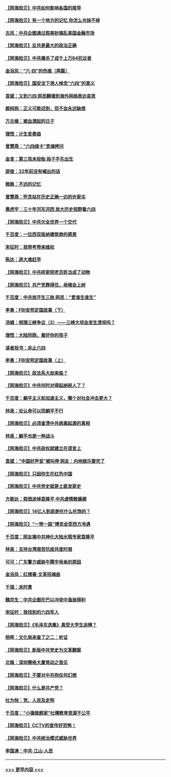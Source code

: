 #### [【网海拾贝】中共如何影响各国的报导](../pages/nsc993/n13012599.md?t=06111351) 
#### [【网海拾贝】有一个地方的记忆 你怎么也抹不掉](../pages/nsc993/n13009802.md?t=06111351) 
#### [古风：中共企图通过假美钞搞乱美国金融市场](../pages/nsc993/n13009626.md?t=06111351) 
#### [【网海拾贝】反共是最大的政治正确](../pages/nsc993/n13007051.md?t=06111351) 
#### [【网海拾贝】中共屠杀了成千上万64抗议者](../pages/nsc993/n13002713.md?t=06111351) 
#### [金浴凤：“六·四”的伤痕（两篇）](../pages/nsc993/n13001719.md?t=06111351) 
#### [【网海拾贝】国安法下港人悼念“六四”的意义](../pages/nsc993/n13001039.md?t=06111351) 
#### [袁斌：又到六四 网民翻墙到海外网络表达哀思](../pages/nsc993/n13000995.md?t=06111351) 
#### [颜纯钩：正义可能迟到，但不会永远缺席](../pages/nsc993/n13000920.md?t=06111351) 
#### [万古缘：被血漂起的日子](../pages/nsc993/n13000914.md?t=06111351) 
#### [理悟：计生变奏曲](../pages/nsc993/n13000414.md?t=06111351) 
#### [曾慧燕：“六四绿卡”灵魂拷问](../pages/nsc993/n13000277.md?t=06111351) 
#### [金言：第三孩未投胎 段子手先出生](../pages/nsc993/n13000215.md?t=06111351) 
#### [邵俊：32年前没有喊出的话](../pages/nsc993/n13000181.md?t=06111351) 
#### [戟枫：不远的记忆](../pages/nsc993/n13000121.md?t=06111351) 
#### [曾慧燕：怀念站在历史正确一边的许家屯](../pages/nsc993/n13000073.md?t=06111351) 
#### [惠虎宇：三十年河东河西 放大历史视野看六四](../pages/nsc993/n13000018.md?t=06111351) 
#### [【网海拾贝】中共欠全世界一个交代](../pages/nsc993/n12998706.md?t=06111351) 
#### [千百度：一位西双版纳建筑商的感恩](../pages/nsc993/n12998487.md?t=06111351) 
#### [宋征时：我带考卷来维权](../pages/nsc993/n12994088.md?t=06111351) 
#### [陈达：逃大难赶早](../pages/nsc993/n12993569.md?t=06111351) 
#### [【网海拾贝】中共砖家把老百姓当成了动物](../pages/nsc993/n12993483.md?t=06111351) 
#### [【网海拾贝】共产党靠得住，母猪会上树](../pages/nsc993/n12990730.md?t=06111351) 
#### [千百度：中共放开生三胎 网民：“爱谁生谁生”](../pages/nsc993/n12990644.md?t=06111351) 
#### [李勇：FBI安邦定国故事（下）](../pages/nsc993/n12987854.md?t=06111351) 
#### [汤姆：梳理三峡争议（3）——三峡大坝会发生溃坝吗？](../pages/nsc993/n12989806.md?t=06111351) 
#### [理悟：大陆同胞，看好你的孩子](../pages/nsc993/n12989778.md?t=06111351) 
#### [读者投书：非止六四](../pages/nsc993/n12989673.md?t=06111351) 
#### [李勇：FBI安邦定国故事（上）](../pages/nsc993/n12987749.md?t=06111351) 
#### [【网海拾贝】政法系大劫来临？](../pages/nsc993/n12987596.md?t=06111351) 
#### [【网海拾贝】中共何时对得起纳税人了？](../pages/nsc993/n12985578.md?t=06111351) 
#### [千百度：躺平主义和加速主义，哪个对社会冲击更大？](../pages/nsc993/n12985512.md?t=06111351) 
#### [林泉：论认命可以而躺平不行](../pages/nsc993/n12985505.md?t=06111351) 
#### [【网海拾贝】必须查清中共病毒起源的真相](../pages/nsc993/n12984276.md?t=06111351) 
#### [林泉：躺平也是一种战斗](../pages/nsc993/n12984194.md?t=06111351) 
#### [【网海拾贝】中共政权就建立在谎言上](../pages/nsc993/n12981880.md?t=06111351) 
#### [袁斌：“中国好声音”被叫停 网友：内地娱乐要完了](../pages/nsc993/n12981826.md?t=06111351) 
#### [【网海拾贝】只因你生在红色中国](../pages/nsc993/n12979096.md?t=06111351) 
#### [【网海拾贝】中共党史就是土匪发家史](../pages/nsc993/n12976478.md?t=06111351) 
#### [方能达：假借追悼袁隆平 中共虚情散臊腥](../pages/nsc993/n12976396.md?t=06111351) 
#### [【网海拾贝】14亿人到底是吃什么吃饱的？](../pages/nsc993/n12974125.md?t=06111351) 
#### [【网海拾贝】“一带一路”博览会受西方冷遇](../pages/nsc993/n12971787.md?t=06111351) 
#### [千百度：网友揭中共神化大陆水稻专家袁隆平](../pages/nsc993/n12971733.md?t=06111351) 
#### [林泉：支持台湾艰苦抗疫共度时艰](../pages/nsc993/n12971350.md?t=06111351) 
#### [可可：广东警方威胁牛腾宇母亲的原因](../pages/nsc993/n12971100.md?t=06111351) 
#### [金浴凤：红楼春·文革招魂曲](../pages/nsc993/n12970354.md?t=06111351) 
#### [千瑞：末时景](../pages/nsc993/n12970337.md?t=06111351) 
#### [魏京生：中共企图在巴以冲突中渔翁得利](../pages/nsc993/n12970286.md?t=06111351) 
#### [宋征时：我找到的六四军人](../pages/nsc993/n12970213.md?t=06111351) 
#### [【网海拾贝】《毛泽东选集》真受大学生追捧？](../pages/nsc993/n12968779.md?t=06111351) 
#### [杨晖：文化局来查了之二：听证](../pages/nsc993/n12966528.md?t=06111351) 
#### [【网海拾贝】新版中共党史为文革翻案](../pages/nsc993/n12967526.md?t=06111351) 
#### [北隐：深圳赛格大厦晃动之我见](../pages/nsc993/n12967393.md?t=06111351) 
#### [【网海拾贝】不要对中共抱任何幻想](../pages/nsc993/n12965222.md?t=06111351) 
#### [【网海拾贝】什么是共产党？](../pages/nsc993/n12962781.md?t=06111351) 
#### [吐为快：党、人民及走狗](../pages/nsc993/n12962747.md?t=06111351) 
#### [千百度：“小镇做题家”吐槽教育资源不公平](../pages/nsc993/n12962705.md?t=06111351) 
#### [【网海拾贝】CCTV的宣传好恐怖！](../pages/nsc993/n12959984.md?t=06111351) 
#### [【网海拾贝】中共统治模式威胁世界](../pages/nsc993/n12957622.md?t=06111351) 
#### [李国涛：中共‧江山‧人民](../pages/nsc993/n12957502.md?t=06111351) 

----
#### [ >>> 更早内容 <<< ](../indexes/nsc993-earlier.md)
